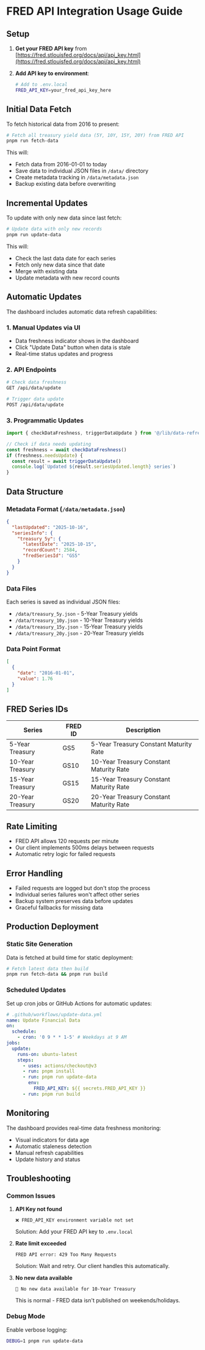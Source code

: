 # FRED API Integration Usage Guide

## Setup

1. **Get your FRED API key** from [https://fred.stlouisfed.org/docs/api/api_key.html](https://fred.stlouisfed.org/docs/api/api_key.html)

2. **Add API key to environment**:
   ```bash
   # Add to .env.local
   FRED_API_KEY=your_fred_api_key_here
   ```

## Initial Data Fetch

To fetch historical data from 2016 to present:

```bash
# Fetch all treasury yield data (5Y, 10Y, 15Y, 20Y) from FRED API
pnpm run fetch-data
```

This will:
- Fetch data from 2016-01-01 to today
- Save data to individual JSON files in `/data/` directory
- Create metadata tracking in `/data/metadata.json`
- Backup existing data before overwriting

## Incremental Updates

To update with only new data since last fetch:

```bash
# Update data with only new records
pnpm run update-data
```

This will:
- Check the last data date for each series
- Fetch only new data since that date
- Merge with existing data
- Update metadata with new record counts

## Automatic Updates

The dashboard includes automatic data refresh capabilities:

### 1. Manual Updates via UI
- Data freshness indicator shows in the dashboard
- Click "Update Data" button when data is stale
- Real-time status updates and progress

### 2. API Endpoints
```bash
# Check data freshness
GET /api/data/update

# Trigger data update
POST /api/data/update
```

### 3. Programmatic Updates
```javascript
import { checkDataFreshness, triggerDataUpdate } from '@/lib/data-refresh'

// Check if data needs updating
const freshness = await checkDataFreshness()
if (freshness.needsUpdate) {
  const result = await triggerDataUpdate()
  console.log(`Updated ${result.seriesUpdated.length} series`)
}
```

## Data Structure

### Metadata Format (`/data/metadata.json`)
```json
{
  "lastUpdated": "2025-10-16",
  "seriesInfo": {
    "treasury_5y": {
      "latestDate": "2025-10-15",
      "recordCount": 2584,
      "fredSeriesId": "GS5"
    }
  }
}
```

### Data Files
Each series is saved as individual JSON files:
- `/data/treasury_5y.json` - 5-Year Treasury yields
- `/data/treasury_10y.json` - 10-Year Treasury yields  
- `/data/treasury_15y.json` - 15-Year Treasury yields
- `/data/treasury_20y.json` - 20-Year Treasury yields

### Data Point Format
```json
[
  {
    "date": "2016-01-01",
    "value": 1.76
  }
]
```

## FRED Series IDs

| Series | FRED ID | Description |
|--------|---------|-------------|
| 5-Year Treasury | GS5 | 5-Year Treasury Constant Maturity Rate |
| 10-Year Treasury | GS10 | 10-Year Treasury Constant Maturity Rate |
| 15-Year Treasury | GS15 | 15-Year Treasury Constant Maturity Rate |
| 20-Year Treasury | GS20 | 20-Year Treasury Constant Maturity Rate |

## Rate Limiting

- FRED API allows 120 requests per minute
- Our client implements 500ms delays between requests
- Automatic retry logic for failed requests

## Error Handling

- Failed requests are logged but don't stop the process
- Individual series failures won't affect other series
- Backup system preserves data before updates
- Graceful fallbacks for missing data

## Production Deployment

### Static Site Generation
Data is fetched at build time for static deployment:
```bash
# Fetch latest data then build
pnpm run fetch-data && pnpm run build
```

### Scheduled Updates
Set up cron jobs or GitHub Actions for automatic updates:
```yaml
# .github/workflows/update-data.yml
name: Update Financial Data
on:
  schedule:
    - cron: '0 9 * * 1-5' # Weekdays at 9 AM
jobs:
  update:
    runs-on: ubuntu-latest
    steps:
      - uses: actions/checkout@v3
      - run: pnpm install
      - run: pnpm run update-data
        env:
          FRED_API_KEY: ${{ secrets.FRED_API_KEY }}
      - run: pnpm run build
```

## Monitoring

The dashboard provides real-time data freshness monitoring:
- Visual indicators for data age
- Automatic staleness detection
- Manual refresh capabilities
- Update history and status

## Troubleshooting

### Common Issues

1. **API Key not found**
   ```
   ❌ FRED_API_KEY environment variable not set
   ```
   Solution: Add your FRED API key to `.env.local`

2. **Rate limit exceeded**
   ```
   FRED API error: 429 Too Many Requests
   ```
   Solution: Wait and retry. Our client handles this automatically.

3. **No new data available**
   ```
   📅 No new data available for 10-Year Treasury
   ```
   This is normal - FRED data isn't published on weekends/holidays.

### Debug Mode

Enable verbose logging:
```bash
DEBUG=1 pnpm run update-data
```
